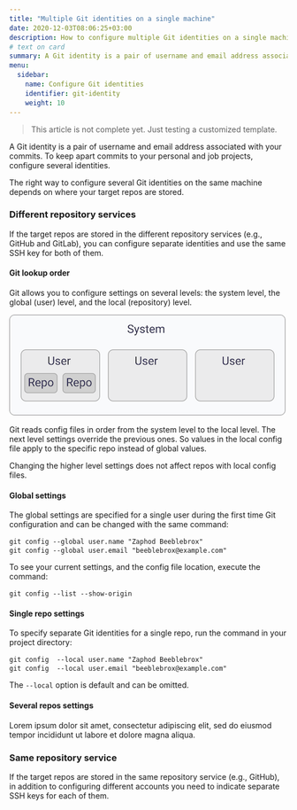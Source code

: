 ```yaml
---
title: "Multiple Git identities on a single machine"
date: 2020-12-03T08:06:25+03:00
description: How to configure multiple Git identities on a single machine
# text on card
summary: A Git identity is a pair of username and email address associated with your commits. To keep apart commits to your personal and job projects, configure several identities.
menu:
  sidebar:
    name: Configure Git identities
    identifier: git-identity
    weight: 10
---
```


> This article is not complete yet. Just testing a customized template.

A Git identity is a pair of username and email address associated with your commits. To keep apart commits to your 
personal and job projects, configure several identities.

The right way to configure several Git identities on the same machine depends on where your target repos are stored. 

### Different repository services

If the target repos are stored in the different repository services (e.g., GitHub and GitLab), you can configure separate identities 
and use the same SSH key for both of them.

#### Git lookup order

Git allows you to configure settings on several levels: the system level, the global (user) level, and the local (repository) level.

![](/posts/git-identities/img/config-levels.png)

Git reads config files in order from the system level to the local level. The next level settings override the previous ones. 
So values in the local config file apply to the specific repo instead of global values. 

Changing the higher level settings does not affect repos with local config files.

#### Global settings

The global settings are specified for a single user during the first time Git configuration and can be changed with the same command:

```console
git config --global user.name "Zaphod Beeblebrox"
git config --global user.email "beeblebrox@example.com"
```

To see your current settings, and the config file location, execute the command:

```console
git config --list --show-origin
```

#### Single repo settings

To specify separate Git identities for a single repo, run the command in your project directory:

```console
git config  --local user.name "Zaphod Beeblebrox"
git config  --local user.email "beeblebrox@example.com"
```

The `--local` option is default and can be omitted.

#### Several repos settings

Lorem ipsum dolor sit amet, consectetur adipiscing elit, sed do eiusmod tempor incididunt ut labore et dolore magna aliqua.

### Same repository service

If the target repos are stored in the same repository service (e.g., GitHub), in addition to configuring different accounts you need to 
indicate separate SSH keys for each of them.


